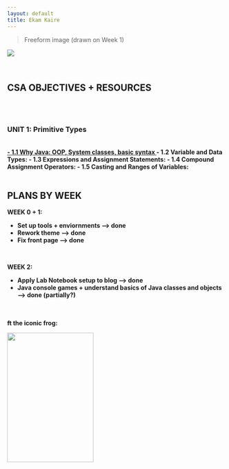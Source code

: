 ```yaml
---
layout: default
title: Ekam Kaire
---
```


> Freeform image (drawn on Week 1)

![](images/freeform.png)

<br>

<h2> CSA OBJECTIVES + RESOURCES </h2>
<br>
<br>
<h3> UNIT 1: Primitive Types </h3>
<br>
<strong>
<a href="https://ekam.nighthawkcodingsociety.com/2023/09/01/unit1notes.html">- 1.1 Why Java: OOP, System classes, basic syntax </a>
- 1.2 Variable and Data Types:
- 1.3 Expressions and Assignment Statements:
- 1.4 Compound Assignment Operators:
- 1.5 Casting and Ranges of Variables: 


<br>
<br>


<h2> PLANS BY WEEK </h2>

<strong> WEEK 0 + 1: </strong>
- Set up tools + enviornments --> done
- Rework theme --> done
- Fix front page --> done

<br>

<strong> WEEK 2: </strong>
- Apply Lab Notebook setup to blog --> done 
- Java console games + understand basics of Java classes and objects --> done (partially?)


<br>
<br>
ft the iconic frog: 


<img src="https://i.pinimg.com/originals/83/ce/1e/83ce1e01b27c36bc241948cb3c2c555f.jpg" 
     width="200" 
     height="300" />

<br> 
